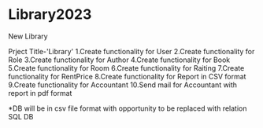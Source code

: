 # Library2023
New Library

Prject Title-'Library'
1.Create functionality for User
2.Create functionality for Role
3.Create functionality for Author
4.Create functionality for Book
5.Create functionality for Room
6.Create functionality for Raiting
7.Create functionality for RentPrice
8.Create functionality for Report in CSV format
9.Create functionality for Accountant
10.Send mail for Accountant with report in pdf format

*DB will be in csv file format with opportunity to be replaced with relation SQL DB
